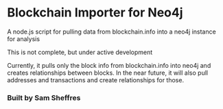 # Blockchain Importer for Neo4j
A node.js script for pulling data from blockchain.info into a neo4j instance for analysis

This is not complete, but under active development

Currently, it pulls only the block info from blockchain.info into neo4j and creates relationships between blocks. In the near future, it will also pull addresses and transactions and create relationships for those.

### Built by Sam Sheffres
